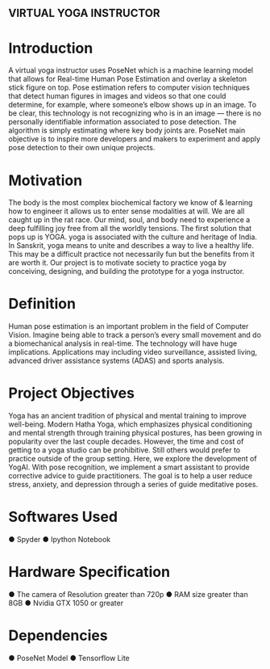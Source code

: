 ## VIRTUAL YOGA INSTRUCTOR
# Introduction
A virtual yoga instructor uses PoseNet which is a machine learning model that allows
for Real-time Human Pose Estimation and overlay a skeleton stick figure on top. Pose
estimation refers to computer vision techniques that detect human figures in images and
videos so that one could determine, for example, where someone’s elbow shows up in
an image. To be clear, this technology is not recognizing who is in an image — there is
no personally identifiable information associated to pose detection. The algorithm is
simply estimating where key body joints are. PoseNet main objective is to inspire more
developers and makers to experiment and apply pose detection to their own unique
projects.
# Motivation
The body is the most complex biochemical factory we know of & learning how to
engineer it allows us to enter sense modalities at will. We are all caught up in the rat
race. Our mind, soul, and body need to experience a deep fulfilling joy free from all the
worldly tensions. The first solution that pops up is YOGA. yoga is associated with the
culture and heritage of India. In Sanskrit, yoga means to unite and describes a way to
live a healthy life. This may be a difficult practice not necessarily fun but the benefits
from it are worth it. Our project is to motivate society to practice yoga by conceiving,
designing, and building the prototype for a yoga instructor.
# Definition
Human pose estimation is an important problem in the field of Computer Vision. Imagine
being able to track a person’s every small movement and do a biomechanical analysis
in real-time. The technology will have huge implications. Applications may including
video surveillance, assisted living, advanced driver assistance systems (ADAS) and
sports analysis.
# Project Objectives
Yoga has an ancient tradition of physical and mental training to improve well-being.
Modern Hatha Yoga, which emphasizes physical conditioning and mental strength
through training physical postures, has been growing in popularity over the last couple
decades.
However, the time and cost of getting to a yoga studio can be prohibitive. Still others
would prefer to practice outside of the group setting.
Here, we explore the development of YogAI. With pose recognition, we implement a
smart assistant to provide corrective advice to guide practitioners.
The goal is to help a user reduce stress, anxiety, and depression through a series of
guide meditative poses.

# Softwares Used
● Spyder
● Ipython Notebook

# Hardware Specification
● The camera of Resolution greater than 720p
● RAM size greater than 8GB
● Nvidia GTX 1050 or greater
# Dependencies
● PoseNet Model
● Tensorflow Lite
